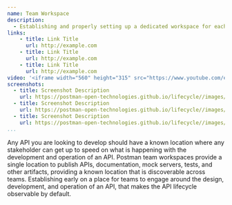```yaml
---
name: Team Workspace
description: 
  - Establishing and properly setting up a dedicated workspace for each API helps ensure there is always a single place to go to find everything that is happening with an API across it's entire lifecycle.
links:
    - title: Link Title
      url: http://example.com
    - title: Link Title
      url: http://example.com
    - title: Link Title
      url: http://example.com            
video: '<iframe width="560" height="315" src="https://www.youtube.com/embed/7F3f4WOFs38" title="YouTube video player" frameborder="0" allow="accelerometer; autoplay; clipboard-write; encrypted-media; gyroscope; picture-in-picture" allowfullscreen></iframe>'
screenshots:
  - title: Screenshot Description
    url: https://postman-open-technologies.github.io/lifecycle//images/postman-screenshot.png          
  - title: Screenshot Description
    url: https://postman-open-technologies.github.io/lifecycle//images/postman-screenshot.png  
  - title: Screenshot Description
    url: https://postman-open-technologies.github.io/lifecycle//images/postman-screenshot.png   
...
```

Any API you are looking to develop should have a known location where any stakeholder can get up to speed on what is happening with the development and operation of an API. Postman team workspaces provide a single location to publish APIs, documentation, mock servers, tests, and other artifacts, providing a known location that is discoverable across teams. Establishing early on a place for teams to engage around the design, development, and operation of an API, that makes the API lifecycle observable by default.
